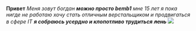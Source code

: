 **Привет**
*Меня зовут богдан*
***можно просто bemb1***
*мне 15 лет* 
*я пока нигде не работаю*
*хочу стать отличным верстальщиком и продвигаться в сфере IT* 
***я собраюсь усердно и клопотливо трудиться***
***~~лень~~***
![](/"C:\Users\bogda\Downloads\photo_2023-01-02_15-08-46.jpg")